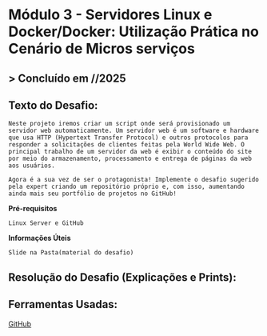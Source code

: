 ﻿# **Módulo 3 - Servidores Linux e Docker/Docker: Utilização Prática no Cenário de Micros serviços**

## > **Concluído em //2025**

## **Texto do Desafio:**

    Neste projeto iremos criar um script onde será provisionado um servidor web automaticamente. Um servidor web é um software e hardware que usa HTTP (Hypertext Transfer Protocol) e outros protocolos para responder a solicitações de clientes feitas pela World Wide Web. O principal trabalho de um servidor da web é exibir o conteúdo do site por meio do armazenamento, processamento e entrega de páginas da web aos usuários.

    Agora é a sua vez de ser o protagonista! Implemente o desafio sugerido pela expert criando um repositório próprio e, com isso, aumentando ainda mais seu portfólio de projetos no GitHub!

**Pré-requisitos**

    Linux Server e GitHub

**Informações Úteis**

    Slide na Pasta(material do desafio)

## **Resolução do Desafio (Explicações e Prints):**



## **Ferramentas Usadas:**

[GitHub](https://github.com/)